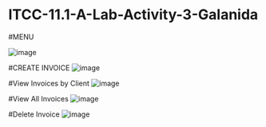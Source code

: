 # ITCC-11.1-A-Lab-Activity-3-Galanida
#MENU

![image](https://github.com/user-attachments/assets/03f581a7-a47d-4fda-aca9-5979b6d17edd)


#CREATE INVOICE
![image](https://github.com/user-attachments/assets/8d4d18a3-2737-4ebf-bba6-7385fa466edc)

#View Invoices by Client
![image](https://github.com/user-attachments/assets/3cdf2d19-20a9-4e66-9a0c-06ed96d9b853)

#View All Invoices
![image](https://github.com/user-attachments/assets/c6caff9c-f165-4879-88a7-81321a0b1772)

#Delete Invoice
![image](https://github.com/user-attachments/assets/26bba979-d441-4c69-b8bf-ad04fb40e0d5)

